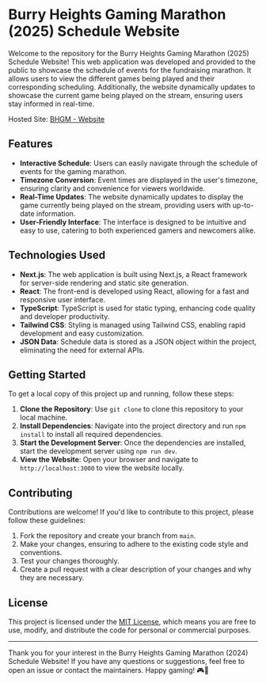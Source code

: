 # Burry Heights Gaming Marathon (2025) Schedule Website

Welcome to the repository for the Burry Heights Gaming Marathon (2025) Schedule Website! This web application was developed and provided to the public to showcase the schedule of events for the fundraising marathon. It allows users to view the different games being played and their corresponding scheduling. Additionally, the website dynamically updates to showcase the current game being played on the stream, ensuring users stay informed in real-time.

Hosted Site: <a href="https://bhgm.netlify.app/" target="_blank">BHGM - Website</a>

## Features

- **Interactive Schedule**: Users can easily navigate through the schedule of events for the gaming marathon.
- **Timezone Conversion**: Event times are displayed in the user's timezone, ensuring clarity and convenience for viewers worldwide.
- **Real-Time Updates**: The website dynamically updates to display the game currently being played on the stream, providing users with up-to-date information.
- **User-Friendly Interface**: The interface is designed to be intuitive and easy to use, catering to both experienced gamers and newcomers alike.

## Technologies Used

- **Next.js**: The web application is built using Next.js, a React framework for server-side rendering and static site generation.
- **React**: The front-end is developed using React, allowing for a fast and responsive user interface.
- **TypeScript**: TypeScript is used for static typing, enhancing code quality and developer productivity.
- **Tailwind CSS**: Styling is managed using Tailwind CSS, enabling rapid development and easy customization.
- **JSON Data**: Schedule data is stored as a JSON object within the project, eliminating the need for external APIs.

## Getting Started

To get a local copy of this project up and running, follow these steps:

1. **Clone the Repository**: Use `git clone` to clone this repository to your local machine.
2. **Install Dependencies**: Navigate into the project directory and run `npm install` to install all required dependencies.
3. **Start the Development Server**: Once the dependencies are installed, start the development server using `npm run dev`.
4. **View the Website**: Open your browser and navigate to `http://localhost:3000` to view the website locally.

## Contributing

Contributions are welcome! If you'd like to contribute to this project, please follow these guidelines:

1. Fork the repository and create your branch from `main`.
2. Make your changes, ensuring to adhere to the existing code style and conventions.
3. Test your changes thoroughly.
4. Create a pull request with a clear description of your changes and why they are necessary.

## License

This project is licensed under the [MIT License](LICENSE), which means you are free to use, modify, and distribute the code for personal or commercial purposes.

---

Thank you for your interest in the Burry Heights Gaming Marathon (2024) Schedule Website! If you have any questions or suggestions, feel free to open an issue or contact the maintainers. Happy gaming! 🎮🚀
